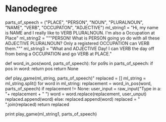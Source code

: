 # Nanodegree
parts_of_speech = ("PLACE", "PERSON", "NOUN", "PLURALNOUN", "NAME", "VERB", "OCCUPATON", "ADJECTIVE")
ml_string1 = "Hi, my name is NAME and I really like to VERB PLURALNOUN. I'm also a Occupation at Place"
ml_string2 = """PERSON! What is PERSON going yo do with all these ADJECTIVE PLURALNOUN? Only a registered OCCUPATION can VERB them."""
ml_string3 = "What and ADJECTIVE Day! I can VERB the day off from being a OCCUPATION and go VERB at PLACE."

def word_in_pos(word, parts_of_speech):
    for po9s in parts_of_speech:
			if pos in word:
				return pos
		return None

def play_game(ml_string, parts_of_speech)"
	replaced = []
	ml_string = ml_string.split()
	for word in ml_string:
				replacement = word_in_pos(word, parts_of_speech)
				if replacement != None:
					user_input = raw_input("Type in a: "+ replacement + " ")
					word = word.replace(replacement, user_unput)
					replaced.append(word)
				else:
					replaced.append(word)
	replaced = " ".join(replaced)
	return replaced

print play_game(ml_string1, parts_of_speech)
